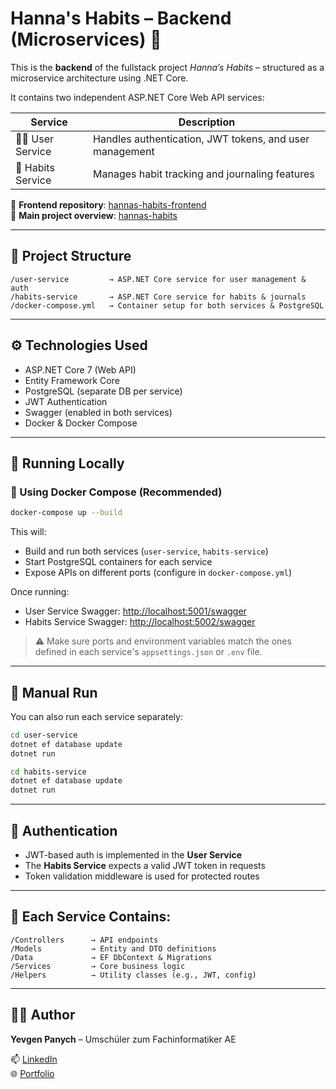 
# Hanna's Habits – Backend (Microservices) 🧠

This is the **backend** of the fullstack project *Hanna’s Habits* – structured as a microservice architecture using .NET Core.

It contains two independent ASP.NET Core Web API services:

| Service           | Description                                          |
|------------------|------------------------------------------------------|
| 🧑‍💼 User Service     | Handles authentication, JWT tokens, and user management |
| 📘 Habits Service   | Manages habit tracking and journaling features     |

🔗 **Frontend repository**: [hannas-habits-frontend](https://github.com/iseaman89/hannas-habits-ui)  
🔗 **Main project overview**: [hannas-habits](https://github.com/iseaman89/hannas-habits)

---

## 🧱 Project Structure

```
/user-service         → ASP.NET Core service for user management & auth
/habits-service       → ASP.NET Core service for habits & journals
/docker-compose.yml   → Container setup for both services & PostgreSQL
```

---

## ⚙️ Technologies Used

- ASP.NET Core 7 (Web API)
- Entity Framework Core
- PostgreSQL (separate DB per service)
- JWT Authentication
- Swagger (enabled in both services)
- Docker & Docker Compose

---

## 🚀 Running Locally

### 🐳 Using Docker Compose (Recommended)

```bash
docker-compose up --build
```

This will:
- Build and run both services (`user-service`, `habits-service`)
- Start PostgreSQL containers for each service
- Expose APIs on different ports (configure in `docker-compose.yml`)

Once running:

- User Service Swagger: [http://localhost:5001/swagger](http://localhost:5001/swagger)
- Habits Service Swagger: [http://localhost:5002/swagger](http://localhost:5002/swagger)

> ⚠️ Make sure ports and environment variables match the ones defined in each service's `appsettings.json` or `.env` file.

---

## 🧪 Manual Run

You can also run each service separately:

```bash
cd user-service
dotnet ef database update
dotnet run
```

```bash
cd habits-service
dotnet ef database update
dotnet run
```

---

## 🔐 Authentication

- JWT-based auth is implemented in the **User Service**
- The **Habits Service** expects a valid JWT token in requests
- Token validation middleware is used for protected routes

---

## 📁 Each Service Contains:

```
/Controllers      → API endpoints
/Models           → Entity and DTO definitions
/Data             → EF DbContext & Migrations
/Services         → Core business logic
/Helpers          → Utility classes (e.g., JWT, config)
```

---

## 🧑‍💻 Author

**Yevgen Panych** – Umschüler zum Fachinformatiker AE

📫 [LinkedIn](https://www.linkedin.com/in/yevgen-panych)  
🌐 [Portfolio](https://panych.site)
